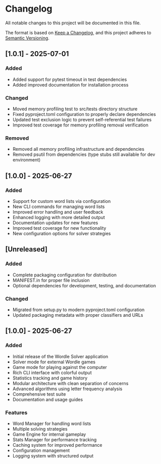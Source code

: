 # Changelog

All notable changes to this project will be documented in this file.

The format is based on [Keep a Changelog](https://keepachangelog.com/en/1.0.0/),
and this project adheres to [Semantic Versioning](https://semver.org/spec/v2.0.0.html).

## [1.0.1] - 2025-07-01
### Added
- Added support for pytest timeout in test dependencies
- Added improved documentation for installation process

### Changed
- Moved memory profiling test to src/tests directory structure
- Fixed pyproject.toml configuration to properly declare dependencies
- Updated test exclusion logic to prevent self-referential test failures
- Improved test coverage for memory profiling removal verification

### Removed
- Removed all memory profiling infrastructure and dependencies
- Removed psutil from dependencies (type stubs still available for dev environment)

## [1.0.0] - 2025-06-27
### Added
- Support for custom word lists via configuration
- New CLI commands for managing word lists
- Improved error handling and user feedback
- Enhanced logging with more detailed output
- Documentation updates for new features
- Improved test coverage for new functionality
- New configuration options for solver strategies

## [Unreleased]

### Added
- Complete packaging configuration for distribution
- MANIFEST.in for proper file inclusion
- Optional dependencies for development, testing, and documentation

### Changed
- Migrated from setup.py to modern pyproject.toml configuration
- Updated packaging metadata with proper classifiers and URLs

## [1.0.0] - 2025-06-27

### Added
- Initial release of the Wordle Solver application
- Solver mode for external Wordle games
- Game mode for playing against the computer
- Rich CLI interface with colorful output
- Statistics tracking and game history
- Modular architecture with clean separation of concerns
- Advanced algorithms using letter frequency analysis
- Comprehensive test suite
- Documentation and usage guides

### Features
- Word Manager for handling word lists
- Multiple solving strategies
- Game Engine for internal gameplay
- Stats Manager for performance tracking
- Caching system for improved performance
- Configuration management
- Logging system with structured output

